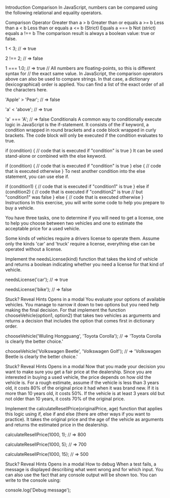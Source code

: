 Introduction
Comparison
In JavaScript, numbers can be compared using the following relational and equality operators.

Comparison	Operator
Greater than	a > b
Greater than or equals	a >= b
Less than	a < b
Less than or equals	a <= b
(Strict) Equals	a === b
Not (strict) equals	a !== b
The comparison result is always a boolean value: true or false.

1 < 3;
// => true

2 !== 2;
// => false

1 === 1.0;
// => true
// All numbers are floating-points, so this is different syntax for
// the exact same value.
In JavaScript, the comparison operators above can also be used to compare strings. In that case, a dictionary (lexicographical) order is applied. You can find a list of the exact order of all the characters here.

'Apple' > 'Pear';
// => false

'a' < 'above';
// => true

'a' === 'A';
// => false
Conditionals
A common way to conditionally execute logic in JavaScript is the if-statement. It consists of the if keyword, a condition wrapped in round brackets and a code block wrapped in curly brackets. The code block will only be executed if the condition evaluates to true.

if (condition) {
  // code that is executed if "condition" is true
}
It can be used stand-alone or combined with the else keyword.

if (condition) {
  // code that is executed if "condition" is true
} else {
  // code that is executed otherwise
}
To nest another condition into the else statement, you can use else if.

if (condition1) {
  // code that is executed if "condition1" is true
} else if (condition2) {
  // code that is executed if "condition2" is true
  // but "condition1" was false
} else {
  // code that is executed otherwise
}
Instructions
In this exercise, you will write some code to help you prepare to buy a vehicle.

You have three tasks, one to determine if you will need to get a license, one to help you choose between two vehicles and one to estimate the acceptable price for a used vehicle.

Some kinds of vehicles require a drivers license to operate them. Assume only the kinds 'car' and 'truck' require a license, everything else can be operated without a license.

Implement the needsLicense(kind) function that takes the kind of vehicle and returns a boolean indicating whether you need a license for that kind of vehicle.

needsLicense('car');
// => true

needsLicense('bike');
// => false

Stuck? Reveal Hints
Opens in a modal
You evaluate your options of available vehicles. You manage to narrow it down to two options but you need help making the final decision. For that implement the function chooseVehicle(option1, option2) that takes two vehicles as arguments and returns a decision that includes the option that comes first in dictionary order.

chooseVehicle('Wuling Hongguang', 'Toyota Corolla');
// =>  'Toyota Corolla is clearly the better choice.'

chooseVehicle('Volkswagen Beetle', 'Volkswagen Golf');
// =>  'Volkswagen Beetle is clearly the better choice.'

Stuck? Reveal Hints
Opens in a modal
Now that you made your decision you want to make sure you get a fair price at the dealership. Since you are interested in buying a used vehicle, the price depends on how old the vehicle is. For a rough estimate, assume if the vehicle is less than 3 years old, it costs 80% of the original price it had when it was brand new. If it is more than 10 years old, it costs 50%. If the vehicle is at least 3 years old but not older than 10 years, it costs 70% of the original price.

Implement the calculateResellPrice(originalPrice, age) function that applies this logic using if, else if and else (there are other ways if you want to practice). It takes the original price and the age of the vehicle as arguments and returns the estimated price in the dealership.

calculateResellPrice(1000, 1);
// => 800

calculateResellPrice(1000, 5);
// => 700

calculateResellPrice(1000, 15);
// => 500

Stuck? Reveal Hints
Opens in a modal
How to debug
When a test fails, a message is displayed describing what went wrong and for which input. You can also use the fact that any console output will be shown too. You can write to the console using:

console.log('Debug message');
